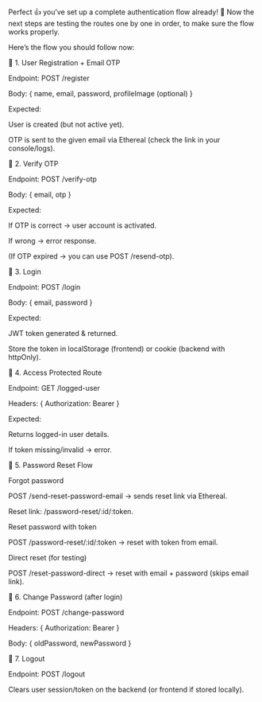 Perfect 👍 you’ve set up a complete authentication flow already! 🚀
Now the next steps are testing the routes one by one in order, to make sure the flow works properly.

Here’s the flow you should follow now:

🔹 1. User Registration + Email OTP

Endpoint: POST /register

Body: { name, email, password, profileImage (optional) }

Expected:

User is created (but not active yet).

OTP is sent to the given email via Ethereal (check the link in your console/logs).

🔹 2. Verify OTP

Endpoint: POST /verify-otp

Body: { email, otp }

Expected:

If OTP is correct → user account is activated.

If wrong → error response.

(If OTP expired → you can use POST /resend-otp).

🔹 3. Login

Endpoint: POST /login

Body: { email, password }

Expected:

JWT token generated & returned.

Store the token in localStorage (frontend) or cookie (backend with httpOnly).

🔹 4. Access Protected Route

Endpoint: GET /logged-user

Headers: { Authorization: Bearer <token> }

Expected:

Returns logged-in user details.

If token missing/invalid → error.

🔹 5. Password Reset Flow

Forgot password

POST /send-reset-password-email → sends reset link via Ethereal.

Reset link: /password-reset/:id/:token.

Reset password with token

POST /password-reset/:id/:token → reset with token from email.

Direct reset (for testing)

POST /reset-password-direct → reset with email + password (skips email link).

🔹 6. Change Password (after login)

Endpoint: POST /change-password

Headers: { Authorization: Bearer <token> }

Body: { oldPassword, newPassword }

🔹 7. Logout

Endpoint: POST /logout

Clears user session/token on the backend (or frontend if stored locally).

